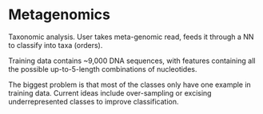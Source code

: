 # Metagenomics

Taxonomic analysis. User takes meta-genomic read, feeds it through a NN to classify into taxa (orders).

Training data contains ~9,000 DNA sequences, with features containing all the possible up-to-5-length combinations of nucleotides.

The biggest problem is that most of the classes only have one example in training data. Current ideas include over-sampling or excising underrepresented classes to improve classification.